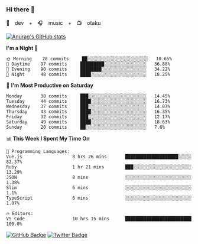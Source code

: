### Hi there 👋

🚀　dev　+　🎧　music　+　📺　otaku


[![Anurag's GitHub stats](https://github-readme-stats.vercel.app/api?username=koheitasaka&count_private=true&show_icons=true&theme=monokai)](https://github.com/koheitasaka/github-readme-stats)

<!--START_SECTION:waka-->
**I'm a Night 🦉** 

```text
🌞 Morning    28 commits     ██░░░░░░░░░░░░░░░░░░░░░░░   10.65% 
🌆 Daytime    97 commits     █████████░░░░░░░░░░░░░░░░   36.88% 
🌃 Evening    90 commits     ████████░░░░░░░░░░░░░░░░░   34.22% 
🌙 Night      48 commits     ████░░░░░░░░░░░░░░░░░░░░░   18.25%

```
📅 **I'm Most Productive on Saturday** 

```text
Monday       38 commits     ███░░░░░░░░░░░░░░░░░░░░░░   14.45% 
Tuesday      44 commits     ████░░░░░░░░░░░░░░░░░░░░░   16.73% 
Wednesday    37 commits     ███░░░░░░░░░░░░░░░░░░░░░░   14.07% 
Thursday     43 commits     ████░░░░░░░░░░░░░░░░░░░░░   16.35% 
Friday       32 commits     ███░░░░░░░░░░░░░░░░░░░░░░   12.17% 
Saturday     49 commits     ████░░░░░░░░░░░░░░░░░░░░░   18.63% 
Sunday       20 commits     ██░░░░░░░░░░░░░░░░░░░░░░░   7.6%

```


📊 **This Week I Spent My Time On** 

```text
💬 Programming Languages: 
Vue.js                   8 hrs 26 mins       ████████████████████░░░░░   82.37% 
Ruby                     1 hr 21 mins        ███░░░░░░░░░░░░░░░░░░░░░░   13.29% 
JSON                     8 mins              ░░░░░░░░░░░░░░░░░░░░░░░░░   1.38% 
Slim                     6 mins              ░░░░░░░░░░░░░░░░░░░░░░░░░   1.1% 
TypeScript               6 mins              ░░░░░░░░░░░░░░░░░░░░░░░░░   1.07%

🔥 Editors: 
VS Code                  10 hrs 15 mins      █████████████████████████   100.0%

```


<!--END_SECTION:waka-->

[![GitHub Badge](https://img.shields.io/badge/GitHub-100000?style=for-the-badge&logo=github&logoColor=white)](https://github.com/koheitasaka)
[![Twitter Badge](https://img.shields.io/badge/Twitter-1DA1F2?style=for-the-badge&logo=twitter&logoColor=white)](https://twitter.com/sleep_asleep_)
